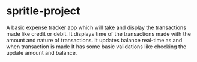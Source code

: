# spritle-project

A basic expense tracker app which will take and display the transactions made like credit or debit.
It displays time of the transactions made with the amount and nature of transactions.
It updates balance real-time as and when transaction is made
It has some basic validations like checking the update amount and balance.
